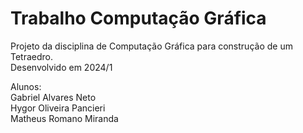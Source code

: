 # Trabalho Computação Gráfica

Projeto da disciplina de Computação Gráfica para construção de um Tetraedro.<br>
Desenvolvido em 2024/1<br>

Alunos:<br>
Gabriel Alvares Neto<br>
Hygor Oliveira Pancieri<br>
Matheus Romano Miranda
